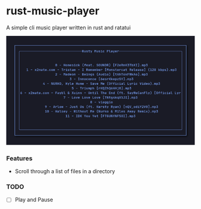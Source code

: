 # rust-music-player 

A simple cli music player written in rust and ratatui

![example](./assets/screen1.png)

### Features

- Scroll through a list of files in a directory

### TODO

- [ ] Play and Pause
